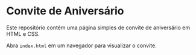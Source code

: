 # Convite de Aniversário

Este repositório contém uma página simples de convite de aniversário em HTML e CSS.

Abra `index.html` em um navegador para visualizar o convite.
